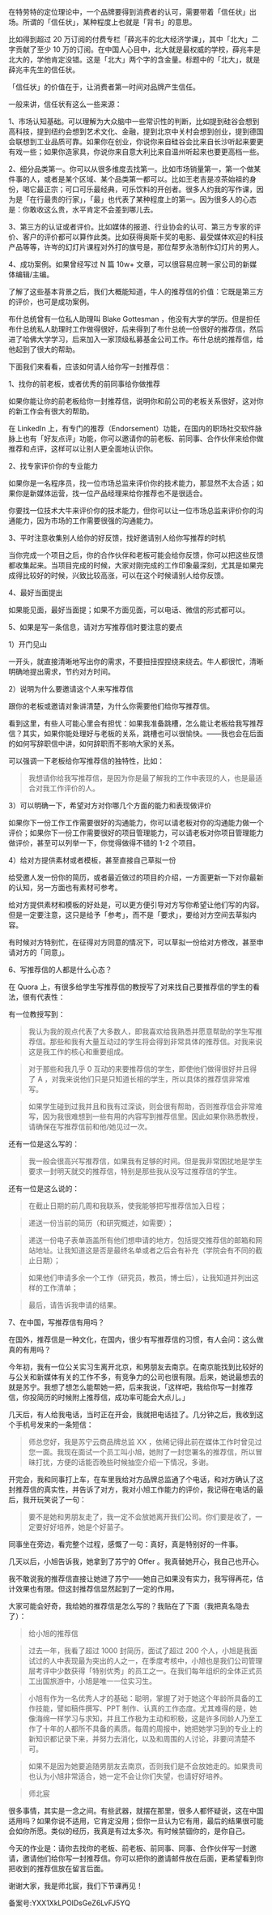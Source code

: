 在特劳特的定位理论中，一个品牌要得到消费者的认可，需要带着「信任状」出场。所谓的「信任状」，某种程度上也就是「背书」的意思。

比如得到超过 20 万订阅的付费专栏「薛兆丰的北大经济学课」，其中「北大」二字贡献了至少 10 万的订阅。在中国人心目中，北大就是最权威的学校，薛兆丰是北大的，学他肯定没错。这是「北大」两个字的含金量。标题中的「北大」，就是薛兆丰先生的信任状。

「信任状」的价值在于，让消费者第一时间对品牌产生信任。

一般来讲，信任状有这么一些来源：

1、市场认知基础。可以理解为大众脑中一些常识性的判断，比如提到硅谷会想到高科技，提到纽约会想到艺术文化、金融，提到北京中关村会想到创业，提到德国会联想到工业品质可靠。如果你在创业，你说你来自硅谷会比来自长沙听起来要更有戏一些；如果你造家具，你说你来自意大利比来自温州听起来也要更高档一些。

2、细分品类第一。你可以从很多维度去找第一。比如市场销量第一，第一个做某件事的人，或者是某个区域、某个品类第一都可以。比如王老吉是凉茶始祖的身份，喝它最正宗；可口可乐最经典，可乐饮料的开创者。很多人约我的写作课，因为是「在行最贵的行家」，「最」也代表了某种程度上的第一。因为很多人的心态是：你敢收这么贵，水平肯定不会差到哪儿去。

3、第三方的认证或者评价。比如媒体的报道、行业协会的认可、第三方专家的评价、客户的评价都可以算作此类。比如获得奥斯卡奖的电影、最受媒体欢迎的科技产品等等，许岑的幻灯片课程对外打的旗号是，那位帮罗永浩制作幻灯片的男人。

4、成功案例。如果曾经写过 N 篇 10w+ 文章，可以很容易应聘一家公司的新媒体编辑/主编。

了解了这些基本背景之后，我们大概能知道，牛人的推荐信的价值：它既是第三方的评价，也可是成功案例。

布什总统曾有一位私人助理叫 Blake Gottesman ，他没有大学的学历。但是担任布什总统私人助理时工作做得很好，后来得到了布什总统一份很好的推荐信，然后进了哈佛大学学习，后来加入一家顶级私募基金公司工作。布什总统的推荐信，给他起到了很大的帮助。

下面我们来看看，应该如何请人给你写一封推荐信：

1、找你的前老板，或者优秀的前同事给你做推荐

如果你能让你的前老板给你一封推荐信，说明你和前公司的老板关系很好，这对你的新工作会有很大的帮助。

在 LinkedIn 上，有专门的推荐（Endorsement）功能，在国内的职场社交软件脉脉上也有「好友点评」功能，你可以邀请你的前老板、前同事、合作伙伴来给你做推荐和点评，这样可以让别人更全面地认识你。

2、找专家评价你的专业能力

如果你是一名程序员，找一位市场总监来评价你的技术能力，那显然不太合适；如果你是新媒体运营，找一位产品经理来给你推荐也不是很适合。

你要找一位技术大牛来评价你的技术能力，但你可以让一位市场总监来评价你的沟通能力，因为市场的工作需要很强的沟通能力。

3、平时注意收集别人给你的好反馈，找好邀请别人给你写推荐的时机

当你完成一个项目之后，你的合作伙伴和老板可能会给你反馈，你可以把这些反馈都收集起来。当项目完成的时候，大家对刚完成的工作印象最深刻，尤其是如果完成得比较好的时候，兴致比较高涨，可以在这个时候请别人给你反馈。

4、最好当面提出

如果能见面，最好当面提；如果不方面见面，可以电话、微信的形式都可以。

5、如果是写一条信息，请对方写推荐信时要注意的要点

1）开门见山

一开头，就直接清晰地写出你的需求，不要扭扭捏捏绕来绕去。牛人都很忙，清晰明确地提出需求，节约对方时间。

2）说明为什么要邀请这个人来写推荐信

跟你的老板或邀请对象讲清楚，为什么你需要他们给你写推荐信。

看到这里，有些人可能心里会有担忧：如果我准备跳槽，怎么能让老板给我写推荐信？其实，如果你能处理好与老板的关系，跳槽也可以很愉快。——我也会在后面的如何写辞职信中讲，如何辞职而不影响大家的关系。

可以强调一下老板给你写推荐信的独特性，比如：

> 我想请你给我写推荐信，是因为你是最了解我的工作中表现的人，也是最适合对我工作评价的人。

3）可以明确一下，希望对方对你哪几个方面的能力和表现做评价

如果你下一份工作工作需要很好的沟通能力，你可以请老板对你的沟通能力做一个评价；如果你下一份工作需要很好的项目管理能力，可以请老板对你项目管理能力做评价，甚至可以列举一下，你觉得做得不错的 1-2 个项目。

4）给对方提供素材或者模板，甚至直接自己草拟一份

给受邀人发一份你的简历，或者最近做过的项目的介绍，一方面更新一下对你最新的认知，另一方面也有素材可参考。

给对方提供素材和模板的好处是，可以更方便引导对方写你希望让他们写的内容。但是一定要注意，这只是给予「参考」，而不是「要求」，要给对方空间去草拟内容。

有时候对方特别忙，在征得对方同意的情况下，可以草拟一份给对方修改，甚至申请对方的「同意」。

6、写推荐信的人都是什么心态？

在 Quora 上，有很多给学生写推荐信的教授写了对来找自己要推荐信的学生的看法，很有代表性：

有一位教授写到：

> 我认为我的观点代表了大多数人，即我喜欢给我熟悉并愿意帮助的学生写推荐信。那些和我有大量互动过的学生将会得到非常具体的推荐信。对我来说这是我工作的核心和重要组成。

> 对于那些和我几乎 0 互动的来要推荐信的学生，即使他们做得很好并且得了 A ，对我来说他们只是只知道长相的学生，所以具体的推荐信非常难写。

> 如果学生碰到过我并且和我有过深谈，则会很有帮助，否则推荐信会非常难写，因为我很难想到一些有用的内容写到推荐信里。因此如果你熟悉教授，请确保在写推荐信前和他/她见过一次。

还有一位是这么写的：

> 我一般会很高兴写推荐信，如果我有足够的时间。但是我非常困扰地是学生要求一封明天就交的推荐信，特别是那些我从没写过推荐信的学生。

还有一位是这么说的：

> 在截止日期的前几周和我联系，使我能够把写推荐信加入日程；

> 递送一份当前的简历（和研究概述，如需要）；

> 递送一份电子表单涵盖所有他们想申请的地方，包括提交推荐信的邮箱和网站地址。让我知道这是否是最终名单或者之后会有补充（学院会有不同的截止日期）；

> 如果他们申请多余一个工作（研究员，教员，博士后），让我知道并列出这样的工作清单；

> 最后，请告诉我申请的结果。

7、在中国，写推荐信有用吗？

在国外，推荐信是一种文化，在国内，很少有写推荐信的习惯，有人会问：这么做真的有用吗？

今年初，我有一位公关实习生离开北京，和男朋友去南京。在南京能找到比较好的与公关和新媒体有关的工作不多，有竞争力的公司也很有限。后来，她说最想去的就是苏宁。我想了想怎么能帮她一把，后来我说，「这样吧，我给你写一封推荐信，你投简历的时候附上推荐信，成功率可能会大点儿。」

几天后，有人给我电话，当时正在开会，我就把电话挂了。几分钟之后，我收到这个手机号发来的一条短信：

> 师总您好，我是苏宁云商品牌总监 XX ，依稀记得此前在媒体工作时曾见过您一面。我现在面试一个员工叫小旭，她附了一封您署名的推荐信，所以冒昧打扰，方便的话能否晚些时候抽空介绍一下情况，多谢。

开完会，我和同事打上车，在车里我给对方品牌总监通了个电话，和对方确认了这封推荐信的真实性，并告诉了对方，我对小旭工作能力的评价，我记得在电话的最后，我开玩笑说了一句：

> 要不是她和男朋友走了，我一定不会放她离开我们公司。你们要是收了，一定要好好培养，她是个好苗子。

同事坐在旁边，看完整个过程，感慨了一句：真好，真是特别好的一件事。

几天以后，小旭告诉我，她拿到了苏宁的 Offer 。我真替她开心，我自己也开心。

我不敢说我的推荐信直接让她进了苏宁——她自己如果没有实力，我写得再花，估计效果也有限。但这封推荐信显然起到了一定的作用。

大家可能会好奇，我给她的推荐信是怎么写的？我贴在了下面（我把真名隐去了）：

> 给小旭的推荐信

> 过去一年，我看了超过 1000 封简历，面试了超过 200 个人，小旭是我面试过的人中表现最为突出的人之一，在季度考核中，小旭也是我们公司管理层考评中少数获得「特别优秀」的员工之一。在我们每年组织的全体正式员工出国旅游中，小旭是唯一一位实习生。

> 小旭有作为一名优秀人才的基础：聪明，掌握了对于她这个年龄所具备的工作技能，譬如稿件撰写、PPT 制作、认真的工作态度。尤其难得的是，她像海绵一样学习与求知，并且工作极为主动和积极，这是许多同龄人乃至工作了十年的人都所不具备的素质。每周的周报中，她把她学习到的专业上的新知识都记录下来，并努力去消化，以及和周围的人讨论，非要问清楚不可。

> 如果不是因为她要追随男朋友去南京，否则我们是不会放她走的。如果贵司也认为小旭非常适合，她一定不会让你们失望，也请好好培养。

> 师北宸

很多事情，其实是一念之间。有些武器，就摆在那里，很多人都怀疑说，这在中国适用吗？如果你说不适用，它肯定没用；但你一旦认为它有用，最后的结果很可能会如你所愿。类似的经历，我真是有过太多次。有时候禁锢你的，是你自己。

今天的作业是：请你去找你的老板、前老板、前同事、同事、合作伙伴写一封邀请，邀请他们给你写一封推荐信。你可以把你的邀请邮件放在后面，更希望看到你把收到的推荐信放在留言后面。

谢谢大家，我是师北宸，我们下节课再见！

备案号:YXX1XkLPOlDsGeZ6LvFJ5YQ